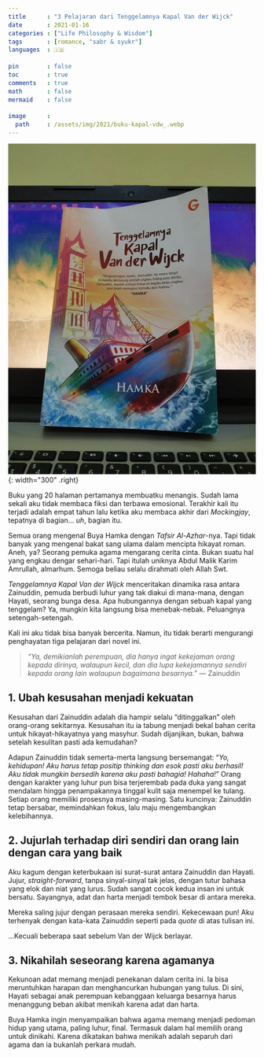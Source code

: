 ```yaml
---
title      : "3 Pelajaran dari Tenggelamnya Kapal Van der Wijck"
date       : 2021-01-16
categories : ["Life Philosophy & Wisdom"]
tags       : [romance, "sabr & syukr"]
languages  : 🇮🇩

pin        : false
toc        : true
comments   : true
math       : false
mermaid    : false

image      :
  path     : /assets/img/2021/buku-kapal-vdw_.webp
---
```


![](/assets/img/2021/buku-kapal-vdw.jpg){: width="300" .right}

Buku yang 20 halaman pertamanya membuatku menangis. Sudah lama sekali aku tidak membaca fiksi dan terbawa emosional. Terakhir kali itu terjadi adalah empat tahun lalu ketika aku membaca akhir dari _Mockingjay_, tepatnya di bagian… _uh_, bagian itu.

Semua orang mengenal Buya Hamka dengan _Tafsir Al-Azhar_-nya. Tapi tidak banyak yang mengenal bakat sang ulama dalam mencipta hikayat roman. Aneh, ya? Seorang pemuka agama mengarang cerita cinta. Bukan suatu hal yang engkau dengar sehari-hari. Tapi itulah uniknya Abdul Malik Karim Amrullah, almarhum. Semoga beliau selalu dirahmati oleh Allah Swt.

_Tenggelamnya Kapal Van der Wijck_ menceritakan dinamika rasa antara Zainuddin, pemuda berbudi luhur yang tak diakui di mana-mana, dengan Hayati, seorang bunga desa. Apa hubungannya dengan sebuah kapal yang tenggelam? Ya, mungkin kita langsung bisa menebak-nebak. Peluangnya setengah-setengah.

Kali ini aku tidak bisa banyak bercerita. Namun, itu tidak berarti mengurangi penghayatan tiga pelajaran dari novel ini.

> _“Ya, demikianlah perempuan, dia hanya ingat kekejaman orang kepada dirinya, walaupun kecil, dan dia lupa kekejamannya sendiri kepada orang lain walaupun bagaimana besarnya.”_ — Zainuddin

## 1. Ubah kesusahan menjadi kekuatan

Kesusahan dari Zainuddin adalah dia hampir selalu “ditinggalkan” oleh orang-orang sekitarnya. Kesusahan itu ia tabung menjadi bekal bahan cerita untuk hikayat-hikayatnya yang masyhur. Sudah dijanjikan, bukan, bahwa setelah kesulitan pasti ada kemudahan?

Adapun Zainuddin tidak semerta-merta langsung bersemangat: “_Yo, kehidupan! Aku harus tetap positip thinking dan esok pasti aku berhasil! Aku tidak mungkin bersedih karena aku pasti bahagia! Hahaha!_” Orang dengan karakter yang luhur pun bisa terjerembab pada duka yang sangat mendalam hingga penampakannya tinggal kulit saja menempel ke tulang. Setiap orang memiliki prosesnya masing-masing. Satu kuncinya: Zainuddin tetap bersabar, memindahkan fokus, lalu maju mengembangkan kelebihannya.

## 2. Jujurlah terhadap diri sendiri dan orang lain dengan cara yang baik

Aku kagum dengan keterbukaan isi surat-surat antara Zainuddin dan Hayati. Jujur, _straight-forward_, tanpa sinyal-sinyal tak jelas, dengan tutur bahasa yang elok dan niat yang lurus. Sudah sangat cocok kedua insan ini untuk bersatu. Sayangnya, adat dan harta menjadi tembok besar di antara mereka.

Mereka saling jujur dengan perasaan mereka sendiri. Kekecewaan pun! Aku terhenyak dengan kata-kata Zainuddin seperti pada _quote_ di atas tulisan ini.

…Kecuali beberapa saat sebelum Van der Wijck berlayar.

## 3. Nikahilah seseorang karena agamanya

Kekunoan adat memang menjadi penekanan dalam cerita ini. Ia bisa meruntuhkan harapan dan menghancurkan hubungan yang tulus. Di sini, Hayati sebagai anak perempuan kebanggaan keluarga besarnya harus menanggung beban akibat menikah karena adat dan harta.

Buya Hamka ingin menyampaikan bahwa agama memang menjadi pedoman hidup yang utama, paling luhur, final. Termasuk dalam hal memilih orang untuk dinikahi. Karena dikatakan bahwa menikah adalah separuh dari agama dan ia bukanlah perkara mudah.